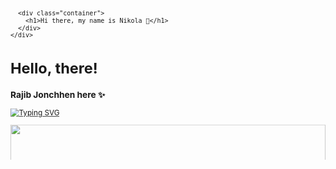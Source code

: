 <svg fill="none" viewBox="0 0 600 300" width="600" height="300" xmlns="http://www.w3.org/2000/svg">
  <foreignObject width="100%" height="100%">
    <div xmlns="http://www.w3.org/1999/xhtml">
      <style>
        .container {
          display: flex;
          width: 100%;
          height: 300px;
          background-color: black;
          color: white;
        }
      </style>

      <div class="container">
        <h1>Hi there, my name is Nikola 👋</h1>
      </div>
    </div>
  </foreignObject>
</svg>

# Hello, there! 
<h3>Rajib Jonchhen here ✨ </h3> 

[![Typing SVG](https://readme-typing-svg.herokuapp.com?lines=Full+Stack+Developer;M.Sc.+in+Business+and+Communication+Studies;3+years+of+managerial+experience+in+hospitality;Working+hard+to+be+developer;Following+dream;Its+never+too+late+to+follow+dream)](https://git.io/typing-svg)


<img src="https://res.cloudinary.com/dai5duzoj/image/upload/v1654802080/linkedin/Screenshot_2022-06-09_at_20.14.16_lly5c5.png" width="100%">
<h1>Loaded Full-stack developer </h1><h3>Loading ... new skills and technology </h3>



<h4>About Me</h4>
 As a full stack developer with a background in Business and Communication, I bring a unique perspective to the tech industry. With a focus on creating cost-efficient, user-friendly solutions, I am excited to collaborate with cross-functional teams and lead projects to success. Let's discuss how my skills can contribute to your company's growth.
 

<hr/>
=> 💻 Currently looking for a new opportunity to develop professional skills  🌱
 

  <h1>📫 How to reach me:</h1>
<div>
 <a href="mailto:rajib.jonchhen@gmail.com">
 <img src="https://img.shields.io/badge/Gmail-red?style=for-the-badge&logo=google"/>
  </a>
 <a href='https://www.linkedin.com/in/rajibjonchhen'>
 <img src="https://img.shields.io/badge/Linkedin-informational?style=for-the-badge&logo=linkedin"/>
 </a>
 <a href="https://www.instagram.com/rajijon">
 <img src="https://img.shields.io/badge/Instagram-purple?style=for-the-badge&logo=instagram"/>
  </a>
  <a href="https://twitter.com/a1rajib">
 <img src="https://img.shields.io/badge/Twitter-blue?style=for-the-badge&logo=twitter"/>
  </a>
 </div>
 <h1>Tools and languages</h1>

 <div>
<img src="https://img.shields.io/badge/MongoDB-47A248?style=for-the-badge&logo=MongoDB&logoColor=white"/>

<img src="https://img.shields.io/badge/Express.Js-black?style=for-the-badge&logo=express&logoColor=white"/>

<img src="https://img.shields.io/badge/React Js-61DAFB?style=for-the-badge&logo=react&logoColor=white"/>

<img src="https://img.shields.io/badge/Node-success?style=for-the-badge&logo=node.js&logoColor=white"/>
 
 <img src="https://img.shields.io/badge/HTML-orange?style=for-the-badge&logo=HTML5&logoColor=white"/>
 
 <img src="https://img.shields.io/badge/CSS-blue?style=for-the-badge&logo=css3"/>
 
 <img src="https://img.shields.io/badge/Github-black?style=for-the-badge&logo=github&logoColor=white"/>
 
 <img src="https://img.shields.io/badge/Git-F05032?style=for-the-badge&logo=git&logoColor=white"/>
 <br/>
 
 <img src="https://img.shields.io/badge/Mysql-blue?style=for-the-badge&logo=MySQL&logoColor=white"/>
 
  <img src="https://img.shields.io/badge/redux-764ABC?style=for-the-badge&logo=redux&logoColor=white"/> 
  
             
 <img src="https://img.shields.io/badge/Sequelize-9cf?style=for-the-badge&logo=Sequelize&logoColor=white"/>

 <img src="https://img.shields.io/badge/Typescript-blue?style=for-the-badge&logo=typescript&logoColor=white"/>
 
 <img src="https://img.shields.io/badge/Bootstrap-blueviolet?style=for-the-badge&logo=bootstrap&logoColor=white"/>
 
 <img src="https://img.shields.io/badge/PostgreSQL-informational?style=for-the-badge&logo=PostgreSQL&logoColor=white"/>
 
  <img src="https://img.shields.io/badge/Heroku-430098?style=for-the-badge&logo=Heroku&logoColor=white"/>
                                                                                                       
 



 <h1> My Performance </h1>
 
 
  
 <a href="https://github.com/anuraghazra/github-readme-stats">
  <img align="center" width="48%" height="100%" src="https://github-readme-stats.vercel.app/api?username=rajibjonchhen&layout=compact&show_icons=true&theme=radical"/>
</a>
 
<a href="https://github.com/anuraghazra/github-readme-stats">
  <img align="center" width="36%" height="100%" src="https://github-readme-stats.vercel.app/api/top-langs/?username=rajibjonchhen&layout=compact&show_icons=true&theme=radical" />
</a>

 
 <div>
  
 
=> 😄 

--> ⚡ Fun fact: ...Also worked as Bartender & Barista

--> So beside programming ... Ask me about              coffee, cocktail, 
    and travel suggestion
 </div>
